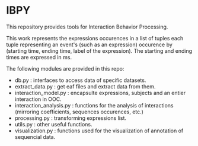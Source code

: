 # IBPY
This repository provides tools for Interaction Behavior Processing.

This work represents the expressions occurences in a list of tuples each tuple representing an event's (such as an expression) occurence by (starting time, ending time, label of the expression). The starting and ending times are expressed in ms.

The following modules are provided in this repo:
* db.py : interfaces to access data of specific datasets.
* extract_data.py : get eaf files and extract data from them.
* interaction_model.py : encapsulte expressions, subjects and an entier interaction in OOC.
* interaction_analysis.py : functions for the analysis of interactions (mirroring coefficients, sequences occurences, etc.)
* processing.py : transforming expressions list.
* utils.py : other useful functions.
* visualization.py : functions used for the visualization of annotation of sequencial data.